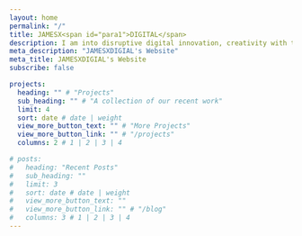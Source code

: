 ```yaml
---
layout: home
permalink: "/"
title: JAMESX<span id="para1">DIGITAL</span>
description: I am into disruptive digital innovation, creativity with tech, travelling.
meta_description: "JAMESXDIGIAL's Website"
meta_title: JAMESXDIGIAL's Website
subscribe: false

projects:
  heading: "" # "Projects"
  sub_heading: "" # "A collection of our recent work"
  limit: 4
  sort: date # date | weight
  view_more_button_text: "" # "More Projects"
  view_more_button_link: "" # "/projects"
  columns: 2 # 1 | 2 | 3 | 4

# posts:
#   heading: "Recent Posts"
#   sub_heading: ""
#   limit: 3
#   sort: date # date | weight
#   view_more_button_text: ""
#   view_more_button_link: "" # "/blog"
#   columns: 3 # 1 | 2 | 3 | 4
---
```

